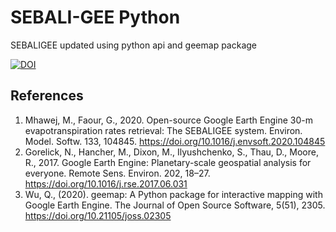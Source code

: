 # SEBALI-GEE Python
SEBALIGEE updated using python api and geemap package

[![DOI](https://zenodo.org/badge/539522794.svg)](https://zenodo.org/badge/latestdoi/539522794)


## References
1. Mhawej, M., Faour, G., 2020. Open-source Google Earth Engine 30-m evapotranspiration rates retrieval: The SEBALIGEE system. Environ. Model. Softw. 133, 104845. https://doi.org/10.1016/j.envsoft.2020.104845
2. Gorelick, N., Hancher, M., Dixon, M., Ilyushchenko, S., Thau, D., Moore, R., 2017. Google Earth Engine: Planetary-scale geospatial analysis for everyone. Remote Sens. Environ. 202, 18–27. https://doi.org/10.1016/j.rse.2017.06.031 
3. Wu, Q., (2020). geemap: A Python package for interactive mapping with Google Earth Engine. The Journal of Open Source Software, 5(51), 2305. https://doi.org/10.21105/joss.02305
